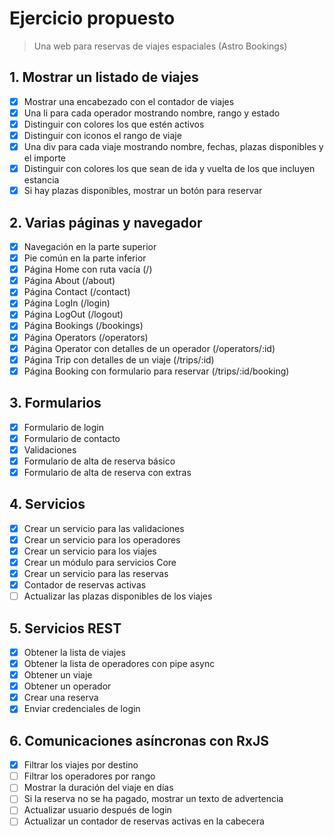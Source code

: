 # Ejercicio propuesto

> Una web para reservas de viajes espaciales (Astro Bookings)

## 1. Mostrar un listado de viajes

- [x] Mostrar una encabezado con el contador de viajes
- [x] Una li para cada operador mostrando nombre, rango y estado
- [x] Distinguir con colores los que estén activos
- [x] Distinguir con iconos el rango de viaje
- [x] Una div para cada viaje mostrando nombre, fechas, plazas disponibles y el importe
- [x] Distinguir con colores los que sean de ida y vuelta de los que incluyen estancia
- [x] Si hay plazas disponibles, mostrar un botón para reservar

## 2. Varias páginas y navegador

- [x] Navegación en la parte superior
- [x] Pie común en la parte inferior
- [x] Página Home con ruta vacía (/)
- [x] Página About (/about)
- [x] Página Contact (/contact)
- [x] Página LogIn (/login)
- [x] Página LogOut (/logout)
- [x] Página Bookings (/bookings)
- [x] Página Operators (/operators)
- [x] Página Operator con detalles de un operador (/operators/:id)
- [x] Página Trip con detalles de un viaje (/trips/:id)
- [x] Página Booking con formulario para reservar (/trips/:id/booking)

## 3. Formularios

- [x] Formulario de login
- [x] Formulario de contacto
- [x] Validaciones
- [x] Formulario de alta de reserva básico
- [x] Formulario de alta de reserva con extras

## 4. Servicios

- [x] Crear un servicio para las validaciones
- [x] Crear un servicio para los operadores
- [x] Crear un servicio para los viajes
- [x] Crear un módulo para servicios Core
- [x] Crear un servicio para las reservas
- [x] Contador de reservas activas
- [ ] Actualizar las plazas disponibles de los viajes

## 5. Servicios REST

- [x] Obtener la lista de viajes
- [x] Obtener la lista de operadores con pipe async
- [x] Obtener un viaje
- [x] Obtener un operador
- [x] Crear una reserva
- [x] Enviar credenciales de login

## 6. Comunicaciones asíncronas con RxJS

- [x] Filtrar los viajes por destino
- [ ] Filtrar los operadores por rango
- [ ] Mostrar la duración del viaje en días
- [ ] Si la reserva no se ha pagado, mostrar un texto de advertencia
- [ ] Actualizar usuario después de login
- [ ] Actualizar un contador de reservas activas en la cabecera
